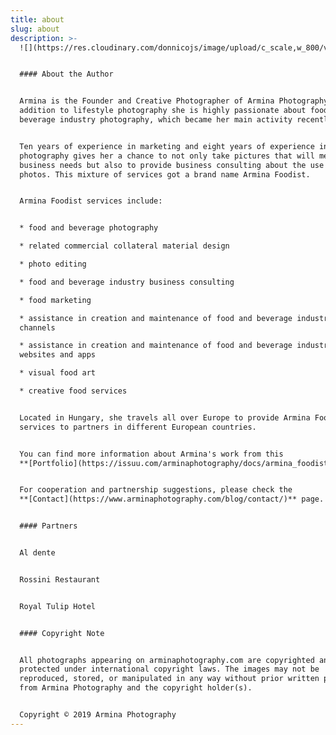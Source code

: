 ```yaml
---
title: about
slug: about
description: >-
  ![](https://res.cloudinary.com/donnicojs/image/upload/c_scale,w_800/v1577463135/50309681_113110669768321_4960037136335110144_o_h2ifbi.jpg)


  #### About the Author


  Armina is the Founder and Creative Photographer of Armina Photography. In
  addition to lifestyle photography she is highly passionate about food and
  beverage industry photography, which became her main activity recently.


  Ten years of experience in marketing and eight years of experience in
  photography gives her a chance to not only take pictures that will meet
  business needs but also to provide business consulting about the use of those
  photos. This mixture of services got a brand name Armina Foodist.


  Armina Foodist services include:


  * food and beverage photography

  * related commercial collateral material design

  * photo editing

  * food and beverage industry business consulting

  * food marketing

  * assistance in creation and maintenance of food and beverage industry media
  channels

  * assistance in creation and maintenance of food and beverage industry
  websites and apps

  * visual food art

  * creative food services


  Located in Hungary, she travels all over Europe to provide Armina Foodist
  services to partners in different European countries. 


  You can find more information about Armina's work from this
  **[Portfolio](https://issuu.com/arminaphotography/docs/armina_foodist_portfolio-offer-2020.01)**.


  For cooperation and partnership suggestions, please check the
  **[Contact](https://www.arminaphotography.com/blog/contact/)** page.


  #### Partners


  Al dente


  Rossini Restaurant


  Royal Tulip Hotel


  #### Copyright Note


  All photographs appearing on arminaphotography.com are copyrighted and
  protected under international copyright laws. The images may not be
  reproduced, stored, or manipulated in any way without prior written permission
  from Armina Photography and the copyright holder(s).


  Copyright © 2019 Armina Photography
---
```


